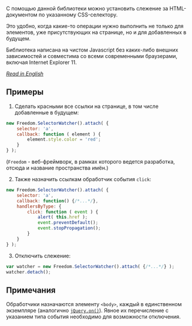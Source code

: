 С помощью данной библиотеки можно установить слежение за HTML-документом по указанному CSS-селектору.

Это удобно, когда какие-то операции нужно выполнить не только для элементов, уже присутствующих на странице, но и для добавленных в будущем.

Библиотека написана на чистом Javascript без каких-либо внешних зависимостей
и совместима со всеми современными браузерами, включая Internet Explorer 11.

*[Read in English](README.md)*


## Примеры

1. Сделать красными все ссылки на странице, в том числе добавленные в будущем:

```javascript
new Freedom.SelectorWatcher().attach( {
    selector: 'a',
    callback: function ( element ) {
        element.style.color = 'red';
    }
} );
```

(`Freedom` - веб-фреймворк, в рамках которого ведется разработка, отсюда и название пространства имён.)

2. Также назначить ссылкам обработчик события `click`:

```javascript
new Freedom.SelectorWatcher().attach( {
    selector: 'a',
    callback: function() {/*...*/},
    handlersByType: {
        click: function ( event ) {
            alert( this.href );
            event.preventDefault();
            event.stopPropagation();
        }
    }
} );
```

3. Отключить слежение:

```javascript
var watcher = new Freedom.SelectorWatcher().attach( {/*...*/} );
watcher.detach();
```


## Примечания

Обработчики назначаются элементу `<body>`, каждый в единственном экземпляре (аналогично [`jQuery.on()`](https://api.jquery.com/on/)). Явное их перечисление с указанием типа события необходимо для возможности отключения.
